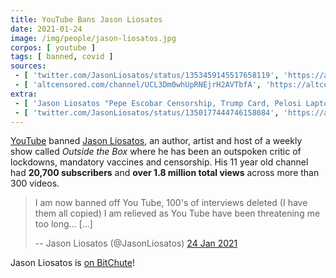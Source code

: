 ```yaml
---
title: YouTube Bans Jason Liosatos
date: 2021-01-24
image: /img/people/jason-liosatos.jpg
corpos: [ youtube ]
tags: [ banned, covid ]
sources:
 - [ 'twitter.com/JasonLiosatos/status/1353459145517658119', 'https://archive.is/LuEgq' ]
 - [ 'altcensored.com/channel/UCL3Dm0whUpRNEjrH2AVTbfA', 'https://altcensored.com/channel/UCL3Dm0whUpRNEjrH2AVTbfA' ]
extra:
 - [ 'Jason Liosatos "Pepe Escobar Censorship, Trump Card, Pelosi Laptop, The Great Reset Interview" on BitChute (12 Jan 2021)', 'https://www.bitchute.com/video/AItsqWthuNTe/' ]
 - [ 'twitter.com/JasonLiosatos/status/1350177444746158084', 'https://archive.is/oZiS9' ]
---
```


[YouTube](/youtube/) banned [Jason Liosatos](https://jasonliosatos.com/), an
author, artist and host of a weekly show called _Outside the Box_ where he has
been an outspoken critic of lockdowns, mandatory vaccines and censorship. His
11 year old channel had **20,700 subscribers** and **over 1.8 million total
views** across more than 300 videos.

> I am now banned off You Tube, 100's of interviews deleted (I have them all
> copied) I am relieved as You Tube have been threatening me too long... [...]
>
> -- Jason Liosatos (@JasonLiosatos) [24 Jan 2021](https://archive.is/LuEgq)

Jason Liosatos is [on BitChute](https://www.bitchute.com/channel/bTzghgwInZHv/)!
